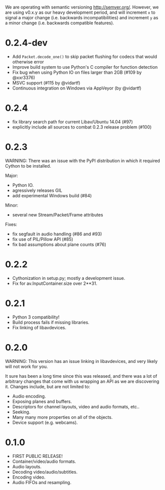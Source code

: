 We are operating with semantic versioning <http://semver.org/>. However,
we are using v0.x.y as our heavy development period, and will increment `x`
to signal a major change (i.e. backwards incompatibilities) and increment
`y` as a minor change (i.e. backwards compatible features).


0.2.4-dev
=========
- Add `Packet.decode_one()` to skip packet flushing for codecs that would
  otherwise error
- Improve build system to use Python's C compiler for function detection
- Fix bug when using Python IO on files larger than 2GB (#109 by @xxr3376)
- MSVC support (#115 by @vidartf)
- Continuous integration on Windows via AppVeyor (by @vidartf)


0.2.4
=====
- fix library search path for current Libav/Ubuntu 14.04 (#97)
- explicitly include all sources to combat 0.2.3 release problem (#100)


0.2.3
=====

WARNING: There was an issue with the PyPI distribution in which it required
Cython to be installed.

Major:
- Python IO.
- agressively releases GIL
- add experimental Windows build (#84)

Minor:
- several new Stream/Packet/Frame attributes

Fixes:
- fix segfault in audio handling (#86 and #93)
- fix use of PIL/Pillow API (#85)
- fix bad assumptions about plane counts (#76)


0.2.2
=====
- Cythonization in setup.py; mostly a development issue.
- Fix for av.InputContainer.size over 2**31.


0.2.1
=====
- Python 3 compatibility!
- Build process fails if missing libraries.
- Fix linking of libavdevices.


0.2.0
=====

WARNING: This version has an issue linking in libavdevices, and very likely
will not work for you.

It sure has been a long time since this was released, and there was a lot of
arbitrary changes that come with us wrapping an API as we are discovering it.
Changes include, but are not limited to:

- Audio encoding.
- Exposing planes and buffers.
- Descriptors for channel layouts, video and audio formats, etc..
- Seeking.
- Many many more properties on all of the objects.
- Device support (e.g. webcams).


0.1.0
=====
- FIRST PUBLIC RELEASE!
- Container/video/audio formats.
- Audio layouts.
- Decoding video/audio/subtitles.
- Encoding video.
- Audio FIFOs and resampling.
